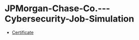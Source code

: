 # JPMorgan-Chase-Co.---Cybersecurity-Job-Simulation

- <a href="https://forage-uploads-prod.s3.amazonaws.com/completion-certificates/J.P.%20Morgan/gWbW5qHAChqQBGWpA_JPMorgan%20Chase%20&%20Co._ZEjgGiaNiSa4jWQSB_1713621619929_completion_certificate.pdf">Certificate</a>
